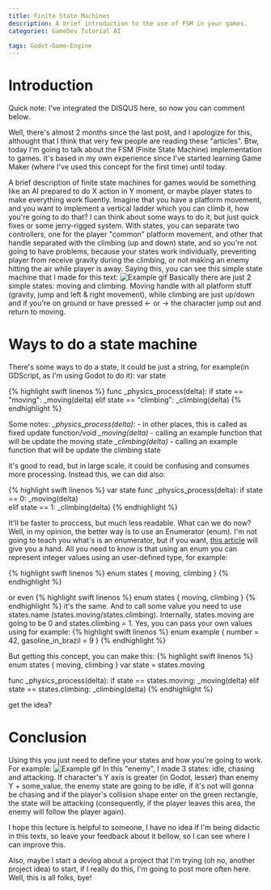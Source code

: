 ```yaml
---
title: Finite State Machines
description: A brief introduction to the use of FSM in your games.
categories: GameDev Tutorial AI

tags: Godot-Game-Engine
---
```


# Introduction
Quick note: I've integrated the DISQUS here, so now you can comment below. 

Well, there's almost 2 months since the last post, and I apologize for this, althought that I think that very few people are reading these "articles". Btw, today I'm going to talk about the FSM (Finite State Machine) implementation to games. It's based in my own experience since I've started learning Game Maker (where I've used this concept for the first time) until today.

A brief description of finite state machines for games would be something like an AI prepared to do X action in Y moment, or maybe player states to make everything work fluently.
Imagine that you have a platform movement, and you want to implement a vertical ladder which you can climb it, how you're going to do that? I can think about some ways to do it, but just quick fixes or some jerry-rigged system. With states, you can separate two controllers, one for the player "common" platform movement, and other that handle separated with the climbing (up and down) state, and so you're not going to have problems, because your states work individually, preventing player from receive gravity during the climbing, or not making an enemy hitting the air while player is away.
Saying this, you can see this simple state machine that I made for this text:
![Example gif](http://www.lcrabbit.com/img/fsm/gif1.gif)
Basically there are just 2 simple states: moving and climbing. Moving handle with all platform stuff (gravity, jump and left & right movement), while climbing are just up/down and if you're on ground or have pressed <- or -> the character jump out and return to moving.

# Ways to do a state machine

There's some ways to do a state, it could be just a string, for example(in GDScript, as I'm using Godot to do it):
var state

{% highlight swift linenos %}
func _physics_process(delta):
	if state == "moving":
		_moving(delta) 
	elif state == "climbing":
		_climbing(delta)
{% endhighlight %}

Some notes:
*_physics_process(delta):* - in other places, this is called as fixed update function/void
*_moving(delta)* - calling an example function that will be update the moving state 
*_climbing(delta)* -  calling an example function that will be update the climbing state

it's good to read, but in large scale, it could be confusing and consumes more processing. Instead this, we can did also:

{% highlight swift linenos %}
var state
func _physics_process(delta): 
	if state == 0:
		_moving(delta)  
	elif state == 1:
		_climbing(delta) 
{% endhighlight %}


It'll be faster to proccess, but much less readable. What can we do now?
Well, in my opinion, the better way is to use an Enumerator (enum). I'm not going to teach you what's is an enumerator, but if you want, [this article](https://www.thoughtco.com/what-is-an-enum-958326) will give you a hand. All you need to know is that using an enum you can represent integer values using an user-defined type, for example:

{% highlight swift linenos %}
enum states {
	moving,
	climbing
}
{% endhighlight %}

or even
{% highlight swift linenos %}
enum states { moving, climbing }
{% endhighlight %}
it's the same. And to call some value you need to use states.name (states.moving/states.climbing). Internally, states.moving are going to be 0 and states.climbing = 1.
Yes, you can pass your own values using for example:
{% highlight swift linenos %}
enum example { number = 42, gasoline_in_brazil = 9 }
{% endhighlight %}

But getting this concept, you can make this:
{% highlight swift linenos %}
enum states { moving, climbing }
var state = states.moving

func _physics_process(delta):
	if state == states.moving:
		_moving(delta)
	elif state == states.climbing:
		_climbing(delta)
{% endhighlight %}

get the idea?

# Conclusion

Using this you just need to define your states and how you're going to work. For example:
![Example gif](http://www.lcrabbit.com/img/fsm/gif2.gif)
In this "enemy", I made 3 states: idle, chasing and attacking. If character's Y axis is greater (in Godot, lesser) than enemy Y + some_value, the enemy state are going to be idle, if it's not will gonna be chasing and if the player's collision shape enter on the green rectangle, the state will be attacking (consequently, if the player leaves this area, the enemy will follow the player again).

I hope this lecture is helpful to someone, I have no idea if I'm being didactic in this texts, so leave your feedback about it bellow, so I can see where I can improve this.

Also, maybe I start a devlog about a project that I'm trying (oh no, another project idea) to start, if I really do this, I'm going to post more often here. Well, this is all folks, bye!